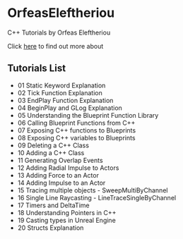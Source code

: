 # OrfeasEleftheriou
С++ Tutorials by  Orfeas Eleftheriou

Click [here](http://orfeasel.com) to find out more about

## Tutorials List
+ 01 Static Keyword Explanation
+ 02 Tick Function Explanation
+ 03 EndPlay Function Explanation
+ 04 BeginPlay and GLog Explanation
+ 05 Understanding the Blueprint Function Library
+ 06 Calling Blueprint Functions from C++
+ 07 Exposing C++ functions to Blueprints
+ 08 Exposing C++ variables to Blueprints
+ 09 Deleting a C++ Class
+ 10 Adding a C++ Class
+ 11 Generating Overlap Events
+ 12 Adding Radial Impulse to Actors
+ 13 Adding Force to an Actor
+ 14 Adding Impulse to an Actor
+ 15 Tracing multiple objects - SweepMultiByChannel
+ 16 Single Line Raycasting - LineTraceSingleByChannel
+ 17 Timers and DeltaTime
+ 18 Understanding Pointers in C++
+ 19 Casting types in Unreal Engine
+ 20 Structs Explanation
